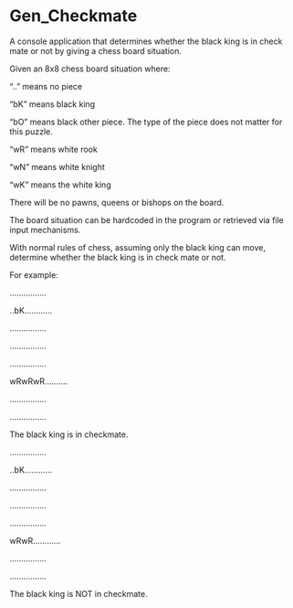 # Gen_Checkmate
A console application that determines whether the black king is in check mate or not by giving a chess  board situation.

Given an 8x8 chess board situation where:

  “..” means no piece
  
  “bK” means black king
  
  “bO” means black other piece.  The type of the piece does not matter for this puzzle.
  
  “wR” means white rook
  
  “wN” means white knight
  
  “wK” means the white king

There will be no pawns, queens or bishops on the board.

The board situation can be hardcoded in the program or retrieved via file input mechanisms.

With normal rules of chess, assuming only the black king can move, determine whether the black king is in check mate or not.

For example:

  ................
  
  ..bK............
  
  ................
  
  ................
  
  ................
  
  wRwRwR..........
  
  ................
  
  ................

The black king is in checkmate.

  ................
  
  ..bK............
  
  ................
  
  ................
  
  ................
  
  wRwR............
  
  ................
  
  ................

The black king is NOT in checkmate.


